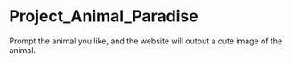 # Project_Animal_Paradise
Prompt the animal you like, and the website will output a cute image of the animal.
